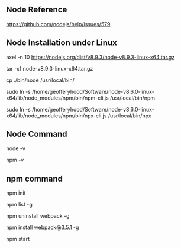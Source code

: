 ## Node Reference
https://github.com/nodejs/help/issues/579

## Node Installation under Linux
axel -n 10 https://nodejs.org/dist/v8.9.3/node-v8.9.3-linux-x64.tar.gz

tar -xf node-v8.9.3-linux-x64.tar.gz

cp ./bin/node /usr/local/bin/

sudo ln -s /home/geofferyhood/Software/node-v8.6.0-linux-x64/lib/node_modules/npm/bin/npm-cli.js /usr/local/bin/npm

sudo ln -s /home/geofferyhood/Software/node-v8.6.0-linux-x64/lib/node_modules/npm/bin/npx-cli.js /usr/local/bin/npx


## Node Command
node -v

npm -v


## npm command
npm init

npm list -g

npm uninstall webpack -g

npm install webpack@3.5.1 -g

[//]: # 'npm的start命令是一个特殊的脚本名称，其特殊性表现在，在命令行中使用npm start就可以执行其对于的命令，如果对应的此脚本名称不是start，想要在命令行中运行时，需要这样用npm run {script name}如npm run build.'
npm start

